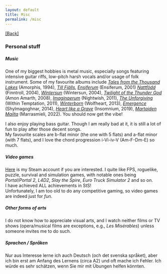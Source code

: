 ```yaml
---
layout: default
title: Misc
permalink: /misc
---
```


[[Back]](/)

### Personal stuff

##### Music
One of my biggest hobbies is metal music, especially songs featuring intensive guitar riffs, low-pitch harsh vocals and/or usage of folk instrument. 
Some of my favourite albums include [*Tales from the Thousand Lakes*](https://www.metal-archives.com/albums/Amorphis/Tales_from_the_Thousand_Lakes/294) (Amorphis, 1994), [*Till Fjälls*](https://www.metal-archives.com/albums/Vintersorg/Till_fj%C3%A4lls/921), [*Ensiferum*](https://www.metal-archives.com/albums/Ensiferum/Ensiferum/1240) (Ensiferum, 2001) [*Nattfödd*](https://www.metal-archives.com/albums/Finntroll/Nattf%C3%B6dd/36880) (Finntroll, 2004), [*Wintersun*](https://www.metal-archives.com/albums/Wintersun/Wintersun/50930) (Wintersun, 2004), [*Twilight of the Thunder God*](https://www.metal-archives.com/albums/Amon_Amarth/Twilight_of_the_Thunder_God/205093) (Amon Amarth, 2008), [*Imaginaerum*](https://www.metal-archives.com/albums/Nightwish/Imaginaerum/316252) (Nightwish, 2011), [*The Unforgiving*](https://www.metal-archives.com/albums/Within_Temptation/The_Unforgiving/294496) (Within Temptation, 2011), [*Winterborn*](https://www.metal-archives.com/albums/Wolfheart/Winterborn/389821) (Wolfheart, 2013), [*Emergence*](https://www.metal-archives.com/albums/Shylmagoghnar/Emergence/403637) (Shylmagoghnar, 2014), [*Heart like a Grave*](https://www.metal-archives.com/albums/Insomnium/Heart_like_a_Grave/787148) (Insomnium, 2019), [*Martaiden Mailta*](https://www.metal-archives.com/albums/Marrasmieli/Martaiden_mailta/1025547) (Marrasmieli, 2022). 
You should now get the vibe! 

I also enjoy playing bass guitar. Though I am really bad at it, it is still a lot of fun to play after those decent songs.  
My favourite scales are b-flat minor (the one with 5 flats) and a-flat minor (with 7 flats), and I love the chord progression i-Vi-iv-V (Am-F-Dm-E) so much. 

##### Video games
[Here](https://steamcommunity.com/id/pw384/) is my Steam account if you are interested. 
I quite like FPS, roguelike, puzzle, survival and simulation games, with notable ones being *Portal*/*Portal 2*, *L4D2*, *Slay the Spire*, *Euro Truck Simulator 2* and so on.  
I have achieved ALL achievements in StS!  
Unfortunately, I am too old to do any competitive gaming, so video games are indeed just for *fun*. 

##### Other forms of arts
I do not know how to appreciate visual arts, and I watch neither films or TV shows (opera/musical films are exceptions, e.g., *Les Misérables*) unless someone invites me to do such. 

##### Sprachen / Språken
Nur aus Interesse lerne ich auch Deutsch (och det svenska språket), aber ich bin erst am Anfang des Lernens (circa A2) und oft mache ich Fehler. 
Ich würde es sehr schätzen, wenn Sie mir mit Übungen helfen könnten. 


